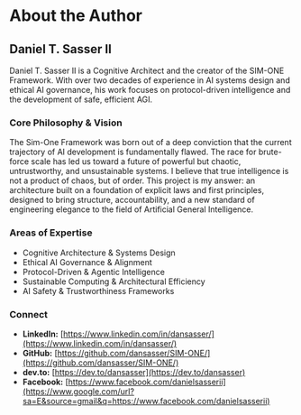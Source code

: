 # **About the Author**

## **Daniel T. Sasser II**

Daniel T. Sasser II is a Cognitive Architect and the creator of the SIM-ONE Framework. With over two decades of experience in AI systems design and ethical AI governance, his work focuses on protocol-driven intelligence and the development of safe, efficient AGI.

### **Core Philosophy & Vision**

The Sim-One Framework was born out of a deep conviction that the current trajectory of AI development is fundamentally flawed. The race for brute-force scale has led us toward a future of powerful but chaotic, untrustworthy, and unsustainable systems. I believe that true intelligence is not a product of chaos, but of order. This project is my answer: an architecture built on a foundation of explicit laws and first principles, designed to bring structure, accountability, and a new standard of engineering elegance to the field of Artificial General Intelligence.

### **Areas of Expertise**

  * Cognitive Architecture & Systems Design
  * Ethical AI Governance & Alignment
  * Protocol-Driven & Agentic Intelligence
  * Sustainable Computing & Architectural Efficiency
  * AI Safety & Trustworthiness Frameworks

### **Connect**

  * **LinkedIn:** [https://www.linkedin.com/in/dansasser/](https://www.linkedin.com/in/dansasser/)
  * **GitHub:** [https://github.com/dansasser/SIM-ONE/](https://github.com/dansasser/SIM-ONE/)
  * **dev.to:** [https://dev.to/dansasser](https://dev.to/dansasser)
  * **Facebook:** [https://www.facebook.com/danielsasserii](https://www.google.com/url?sa=E&source=gmail&q=https://www.facebook.com/danielsasserii)
